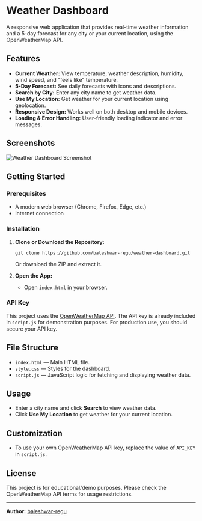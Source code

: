 # Weather Dashboard

A responsive web application that provides real-time weather information and a 5-day forecast for any city or your current location, using the OpenWeatherMap API.

## Features

- **Current Weather:** View temperature, weather description, humidity, wind speed, and "feels like" temperature.
- **5-Day Forecast:** See daily forecasts with icons and descriptions.
- **Search by City:** Enter any city name to get weather data.
- **Use My Location:** Get weather for your current location using geolocation.
- **Responsive Design:** Works well on both desktop and mobile devices.
- **Loading & Error Handling:** User-friendly loading indicator and error messages.

## Screenshots

![Weather Dashboard Screenshot](screenshot.png) <!-- Add a screenshot if available -->

## Getting Started

### Prerequisites

- A modern web browser (Chrome, Firefox, Edge, etc.)
- Internet connection

### Installation

1. **Clone or Download the Repository:**
    ```
    git clone https://github.com/baleshwar-regu/weather-dashboard.git
    ```
    Or download the ZIP and extract it.

2. **Open the App:**
    - Open `index.html` in your browser.

### API Key

This project uses the [OpenWeatherMap API](https://openweathermap.org/api). The API key is already included in `script.js` for demonstration purposes. For production use, you should secure your API key.

## File Structure

- `index.html` — Main HTML file.
- `style.css` — Styles for the dashboard.
- `script.js` — JavaScript logic for fetching and displaying weather data.

## Usage

- Enter a city name and click **Search** to view weather data.
- Click **Use My Location** to get weather for your current location.

## Customization

- To use your own OpenWeatherMap API key, replace the value of `API_KEY` in `script.js`.

## License

This project is for educational/demo purposes. Please check the OpenWeatherMap API terms for usage restrictions.

---

**Author:** [baleshwar-regu](https://github.com/baleshwar-regu)